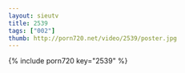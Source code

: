 ```yaml
--- 
layout: sieutv
title: 2539
tags: ["002"]
thumb: http://porn720.net/video/2539/poster.jpg
---
```

{% include porn720 key="2539" %} 
